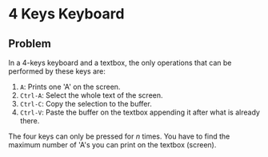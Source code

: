 # 4 Keys Keyboard

## Problem
In a 4-keys keyboard and a textbox, the only operations that can be performed by these keys are:

1. `A`: Prints one 'A' on the screen.
2. `Ctrl-A`: Select the whole text of the screen.
3. `Ctrl-C`: Copy the selection to the buffer.
4. `Ctrl-V`: Paste the buffer on the textbox appending it after what is already there.

The four keys can only be pressed for *n* times. You have to find the maximum number of 'A's you can print on the textbox (screen).